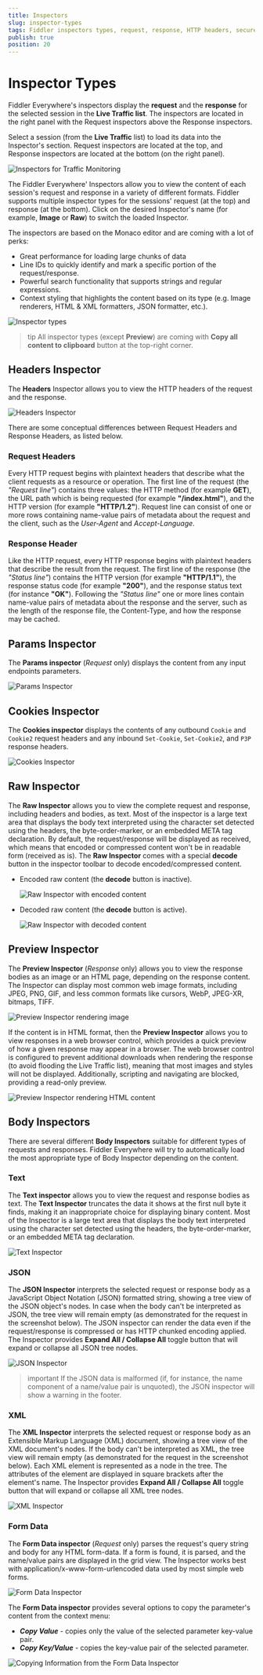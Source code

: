 ```yaml
---
title: Inspectors
slug: inspector-types
tags: Fiddler inspectors types, request, response, HTTP headers, secure requests, headers, text, webforms, form data, cookies, raw, XML, preview responses, HTML responses
publish: true
position: 20
---
```


# Inspector Types

Fiddler Everywhere's inspectors display the **request** and the **response** for the selected session in the **Live Traffic list**. The inspectors are located in the right panel with the Request inspectors above the Response inspectors.

Select a session (from the __Live Traffic__ list) to load its data into the Inspector's section. Request inspectors are located at the top, and Response inspectors are located at the bottom (on the right panel).

![Inspectors for Traffic Monitoring](../../images/livetraffic/inspectors/inspectors-all.png)

The Fiddler Everywhere' Inspectors allow you to view the content of each session's request and response in a variety of different formats. Fiddler supports multiple inspector types for the sessions' request (at the top) and response (at the bottom). Click on the desired Inspector's name (for example, __Image__ or __Raw__) to switch the loaded Inspector.

The inspectors are based on the Monaco editor and are coming with a lot of perks:

- Great performance for loading large chunks of data
- Line IDs to quickly identify and mark a specific portion of the request/response.
- Powerful search functionality that supports strings and regular expressions.
- Context styling that highlights the content based on its type (e.g. Image renderers, HTML & XML formatters, JSON formatter, etc.).

![Inspector types](../../images/livetraffic/inspectors/inspectors-all-types.png)

>tip All inspector types (except **Preview**) are coming with **Copy all content to clipboard** button at the top-right corner.


## Headers Inspector

The __Headers__ Inspector allows you to view the HTTP headers of the request and the response.

![Headers Inspector](../../images/livetraffic/inspectors/inspectors-headers.png)

There are some conceptual differences between Request Headers and Response Headers, as listed below.

### Request Headers

Every HTTP request begins with plaintext headers that describe what the client requests as a resource or operation. The first line of the request (the _"Request line"_) contains three values: the HTTP method (for example __GET__), the URL path which is being requested (for example __"/index.html"__), and the HTTP version (for example __"HTTP/1.2"__). Request line can consist of one or more rows containing name-value pairs of metadata about the request and the client, such as the _User-Agent_ and _Accept-Language_.

### Response Header

Like the HTTP request, every HTTP response begins with plaintext headers that describe the result from the request. The first line of the response (the _"Status line"_) contains the HTTP version (for example __"HTTP/1.1"__), the response status code (for example __"200"__), and the response status text (for instance __"OK"__). Following the _"Status line"_ one or more lines contain name-value pairs of metadata about the response and the server, such as the length of the response file, the Content-Type, and how the response may be cached.


## Params Inspector

The **Params inspector** (_Request_ only) displays the content from any input endpoints parameters. 

![Params Inspector](../../images/livetraffic/inspectors/inspectors-params.png)


## Cookies Inspector

The **Cookies inspector** displays the contents of any outbound `Cookie` and `Cookie2` request headers and any inbound `Set-Cookie`, `Set-Cookie2`, and `P3P` response headers.

![Cookies Inspector](../../images/livetraffic/inspectors/inspectors-cookies.png)


## Raw Inspector

The **Raw Inspector** allows you to view the complete request and response, including headers and bodies, as text. Most of the inspector is a large text area that displays the body text interpreted using the character set detected using the headers, the byte-order-marker, or an embedded META tag declaration. By default, the request/response will be displayed as received, which means that encoded or compressed content won't be in readable form (received as is). The **Raw Inspector** comes with a special **decode** button in the inspector toolbar to decode encoded/compressed content.

- Encoded raw content (the **decode** button is inactive).

    ![Raw Inspector with encoded content](../../images/livetraffic/inspectors/inspectors-raw.png)

- Decoded raw content (the **decode** button is active).

    ![Raw Inspector with decoded content](../../images/livetraffic/inspectors/inspectors-raw-decoded.png)


## Preview Inspector

The **Preview Inspector** (_Response_ only) allows you to view the response bodies as an image or an HTML page, depending on the response content. The Inspector can display most common web image formats, including JPEG, PNG, GIF, and less common formats like cursors, WebP, JPEG-XR, bitmaps, TIFF.

![Preview Inspector rendering image](../../images/livetraffic/inspectors/inspectors-image.png)

If the content is in HTML format, then the **Preview Inspector**  allows you to view responses in a web browser control, which provides a quick preview of how a given response may appear in a browser. The web browser control is configured to prevent additional downloads when rendering the response (to avoid flooding the Live Traffic list), meaning that most images and styles will not be displayed. Additionally, scripting and navigating are blocked, providing a read-only preview.

![Preview Inspector rendering HTML content](../../images/livetraffic/inspectors/inspectors-web.png)


## Body Inspectors

There are several different **Body Inspectors** suitable for different types of requests and responses. Fiddler Everywhere will try to automatically load the most appropriate type of Body Inspector depending on the content. 

### Text

The **Text inspector** allows you to view the request and response bodies as text. The **Text Inspector** truncates the data it shows at the first null byte it finds, making it an inappropriate choice for displaying binary content.
Most of the Inspector is a large text area that displays the body text interpreted using the character set detected using the headers, the byte-order-marker, or an embedded META tag declaration.

![Text Inspector](../../images/livetraffic/inspectors/inspectors-textview.png)


### JSON

The **JSON Inspector** interprets the selected request or response body as a JavaScript Object Notation (JSON) formatted string, showing a tree view of the JSON object's nodes. In case when the body can't be interpreted as JSON, the tree view will remain empty (as demonstrated for the request in the screenshot below). The JSON inspector can render the data even if the request/response is compressed or has HTTP chunked encoding applied. The Inspector provides __Expand All / Collapse All__ toggle button that will expand or collapse all JSON tree nodes.

![JSON Inspector](../../images/livetraffic/inspectors/inspectors-json.png)

>important If the JSON data is malformed (if, for instance, the name component of a name/value pair is unquoted), the JSON inspector will show a warning in the footer.


### XML

The **XML Inspector** interprets the selected request or response body as an Extensible Markup Language (XML) document, showing a tree view of the XML document's nodes. If the body can't be interpreted as XML, the tree view will remain empty (as demonstrated for the request in the screenshot below). Each XML element is represented as a node in the tree. The attributes of the element are displayed in square brackets after the element's name. The Inspector provides __Expand All / Collapse All__ toggle button that will expand or collapse all XML tree nodes.

![XML Inspector](../../images/livetraffic/inspectors/inspectors-xml.png)


### Form Data

The **Form Data inspector** (_Request_ only) parses the request's query string and body for any HTML form-data. If a form is found, it is parsed, and the name/value pairs are displayed in the grid view. The Inspector works best with application/x-www-form-urlencoded data used by most simple web forms.

![Form Data Inspector](../../images/livetraffic/inspectors/inspectors-webforms.png)


The **Form Data inspector** provides several options to copy the parameter's content from the context menu:

- **_Copy Value_** - copies only the value of the selected parameter key-value pair.
- **_Copy Key/Value_** - copies the key-value pair of the selected parameter.

![Copying Information from the Form Data Inspector](../../images/livetraffic/inspectors/webforms-copy.png)
